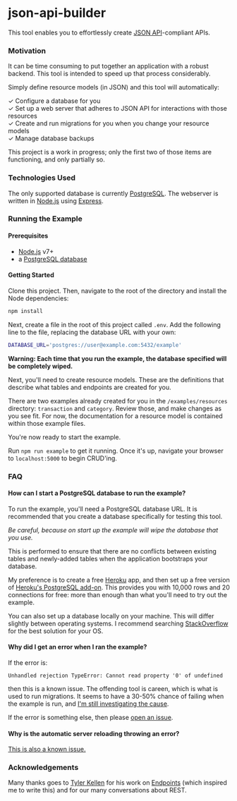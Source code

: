 # json-api-builder

This tool enables you to effortlessly create
[JSON API](http://jsonapi.org/)-compliant APIs.

### Motivation

It can be time consuming to put together an application with a robust backend.
This tool is intended to speed up that process considerably.

Simply define resource models (in JSON) and this tool will automatically:

✓ Configure a database for you  
✓ Set up a web server that adheres to JSON API for interactions with those resources  
✓ Create and run migrations for you when you change your resource models  
✓ Manage database backups  

This project is a work in progress; only the first two of those items are
functioning, and only partially so.

### Technologies Used

The only supported database is currently
[PostgreSQL](https://www.postgresql.org/). The webserver is written
in [Node.js](https://nodejs.org/en/) using
[Express](https://github.com/expressjs/express).

### Running the Example

#### Prerequisites

- [Node.js](https://nodejs.org/en/) v7+
- a [PostgreSQL database](#setting-up-a-database)

#### Getting Started

Clone this project. Then, navigate to the root of the directory and install
the Node dependencies:

```sh
npm install
```

Next, create a file in the root of this project called `.env`. Add the following
line to the file, replacing the database URL with your own:

```sh
DATABASE_URL='postgres://user@example.com:5432/example'
```

**Warning: Each time that you run the example, the database specified will be
completely wiped.**

Next, you'll need to create resource models. These are the definitions that
describe what tables and endpoints are created for you.

There are two examples already created for you in the `/examples/resources`
directory: `transaction` and `category`. Review those, and make changes as
you see fit. For now, the documentation for a resource model is contained
within those example files.

You're now ready to start the example.

Run `npm run example` to get it running. Once it's up, navigate your browser
to `localhost:5000` to begin CRUD'ing.

### FAQ

#### How can I start a PostgreSQL database to run the example?

To run the example, you'll need a PostgreSQL database URL. It is recommended
that you create a database specifically for testing this tool.

_Be careful, because on start up the example will wipe the database that you
use._

This is performed to ensure that there are no conflicts between existing tables
and newly-added tables when the application bootstraps your database.

My preference is to create a free [Heroku](heroku.com) app, and then set up a
free version of
[Heroku's PostgreSQL add-on](https://elements.heroku.com/addons/heroku-postgresql).
This provides you with 10,000 rows and 20 connections for free: more than enough
than what you'll need to try out the example.

You can also set up a database locally on your machine. This will differ
slightly between operating systems. I recommend searching
[StackOverflow](stackoverflow.com) for the best solution for your OS.

#### Why did I get an error when I ran the example?

If the error is:

```
Unhandled rejection TypeError: Cannot read property '0' of undefined
```

then this is a known issue. The offending tool is careen, which is what is
used to run migrations. It seems to have a 30-50% chance of failing when the
example is run, and
[I'm still investigating the cause](https://github.com/jmeas/json-api-builder/issues/16).

If the error is something else, then please
[open an issue](https://github.com/jmeas/json-api-builder/issues/new?title=Error+on+start+up).

#### Why is the automatic server reloading throwing an error?

[This is also a known issue.](https://github.com/jmeas/json-api-builder/issues/31)

### Acknowledgements

Many thanks goes to [Tyler Kellen](https://github.com/tkellen) for his work on
[Endpoints](https://github.com/endpoints/endpoints) (which inspired me to write
this) and for our many conversations about REST.
